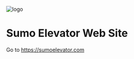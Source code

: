 ![logo](/static/img/core-img/favicon.ico?raw=true)
# Sumo Elevator Web Site

Go to https://sumoelevator.com
